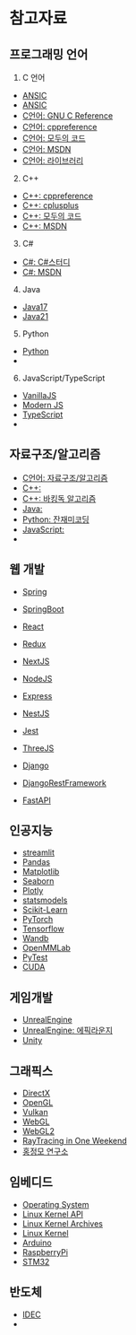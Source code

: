 # 참고자료

## 프로그래밍 언어
1) C 언어
- [ANSIC](https://automotion.kr/edu/TM248-ANSI_C_KOR.pdf)
- [ANSIC](https://cinsk.github.io/cfaqs/html/node1.html)
- [C언어: GNU C Reference](https://www.gnu.org/software/gnu-c-manual/gnu-c-manual.html)
- [C언어: cppreference](https://en.cppreference.com/w/c.html)
- [C언어: 모두의 코드](https://modoocode.com/category/C)
- [C언어: MSDN](https://learn.microsoft.com/ko-kr/cpp/c-language/c-language-reference?view=msvc-170)
- [C언어: 라이브러리](https://devdocs.io/c/)

2) C++
- [C++: cppreference](https://cppreference.com/)
- [C++: cplusplus](https://cplusplus.com/)
- [C++: 모두의 코드](https://modoocode.com/category/C++)
- [C++: MSDN](https://learn.microsoft.com/ko-kr/cpp/cpp/?view=msvc-170)

3) C#
- [C#: C#스터디](http://www.csharpstudy.com/)
- [C#: MSDN](https://learn.microsoft.com/ko-kr/dotnet/csharp/language-reference/)

4) Java
- [Java17]()
- [Java21]()

5) Python
- [Python]()
- []()

6) JavaScript/TypeScript
- [VanillaJS]()
- [Modern JS]()
- [TypeScript]()
- []()


## 자료구조/알고리즘
- [C언어: 자료구조/알고리즘]()
- [C++: ]()
- [C++: 바킹독 알고리즘](https://blog.encrypted.gg/category/%EA%B0%95%EC%A2%8C/%EC%8B%A4%EC%A0%84%20%EC%95%8C%EA%B3%A0%EB%A6%AC%EC%A6%98)
- [Java: ]()
- [Python: 잔재미코딩](https://www.fun-coding.org/post/funcodingcodes.html)
- [JavaScript: ]()
- []()

## 웹 개발
- [Spring]()
- [SpringBoot]()

- [React]()
- [Redux]()
- [NextJS]()
- [NodeJS]()
- [Express]()
- [NestJS]()
- [Jest]()
- [ThreeJS](https://threejs.org/)

- [Django](https://www.djangoproject.com/)
- [DjangoRestFramework](https://www.django-rest-framework.org/)
- [FastAPI](https://fastapi.tiangolo.com/ko/)

## 인공지능
- [streamlit](https://streamlit.io/)
- [Pandas](https://pandas.pydata.org/)
- [Matplotlib](https://matplotlib.org/)
- [Seaborn](https://seaborn.pydata.org/)
- [Plotly](https://plotly.com/)
- [statsmodels](https://www.statsmodels.org/stable/index.html)
- [Scikit-Learn](https://scikit-learn.org/stable/index.html)
- [PyTorch](https://pytorch.org/)
- [Tensorflow](https://www.tensorflow.org/)
- [Wandb](https://wandb.ai/site/ko/)
- [OpenMMLab](https://github.com/open-mmlab)
- [PyTest](https://docs.pytest.org/en/stable/)
- [CUDA](https://docs.nvidia.com/)

## 게임개발
- [UnrealEngine](https://www.unrealengine.com/ko/unreal-engine-5?gad_source=1&gad_campaignid=9593971561&gbraid=0AAAAAC1Xd4HBUNoe8c6eSE00MQ9gIUhST&gclid=EAIaIQobChMIsfeFjPDPjQMV1uUWBR1V5ihaEAAYASAAEgJ6wfD_BwE)
- [UnrealEngine: 에픽라운지](https://epiclounge.co.kr/index.php)
- [Unity](https://unity.com/kr)

## 그래픽스
- [DirectX](https://learn.microsoft.com/ko-kr/windows/win32/directx)
- [OpenGL](https://www.opengl.org/)
- [Vulkan](https://www.vulkan.org/)
- [WebGL](https://webglfundamentals.org/)
- [WebGL2](https://webgl2fundamentals.org/)
- [RayTracing in One Weekend](https://raytracing.github.io/)
- [홍정모 연구소](https://www.honglab.ai/)

## 임베디드
- [Operating System](https://linux-kernel-labs.github.io/refs/heads/master/so2/index.html)
- [Linux Kernel API](https://docs.kernel.org/core-api/kernel-api.html)
- [Linux Kernel Archives](https://www.kernel.org/)
- [Linux Kernel](https://github.com/torvalds/linux?tab=readme-ov-file)
- [Arduino](https://www.arduino.cc/)
- [RaspberryPi](https://www.raspberrypi.com/documentation/)
- [STM32](https://www.st.com/en/microcontrollers-microprocessors/stm32-32-bit-arm-cortex-mcus.html)


## 반도체
- [IDEC](https://www.idec.or.kr/)
- []()